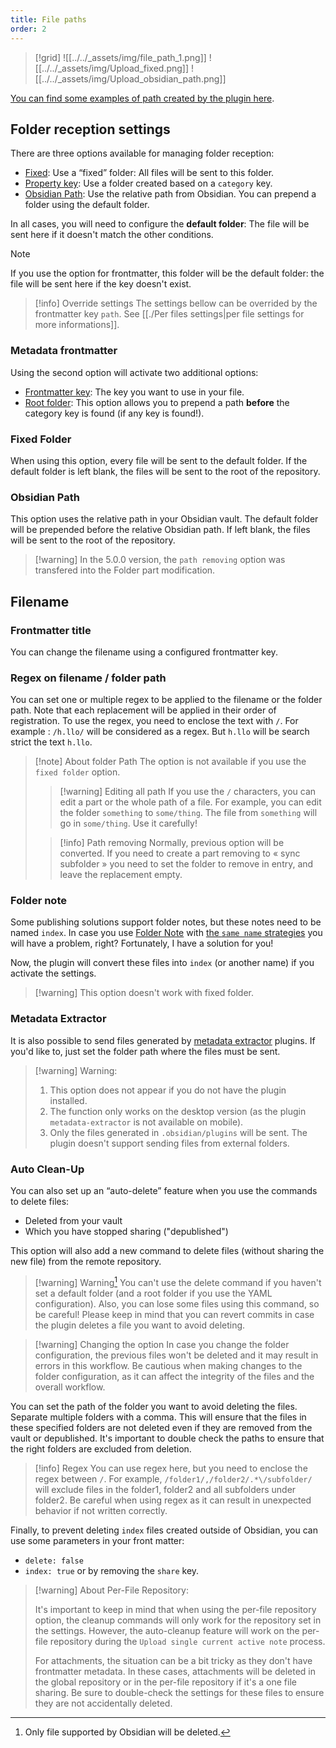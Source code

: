 ```yaml
---
title: File paths
order: 2
---
```


> [!grid]
> ![[../../_assets/img/file_path_1.png]]
> ![[../../_assets/img/Upload_fixed.png]]
> ![[../../_assets/img/Upload_obsidian_path.png]]

[You can find some examples of path created by the plugin here](./filepath_example.md).

## Folder reception settings

There are three options available for managing folder reception:

- <u>Fixed</u>: Use a “fixed” folder: All files will be sent to this folder.
- <u>Property key</u>: Use a folder created based on a `category` key.
- <u>Obsidian Path</u>: Use the relative path from Obsidian. You can prepend a folder using the default folder.

In all cases, you will need to configure the **default folder**: The file will be sent here if it doesn't match the other conditions.

> [!note]
> If you use the option for frontmatter, this folder will be the default folder: the file will be sent here if the key doesn't exist.

> [!info] Override settings
> The settings bellow can be overrided by the frontmatter key `path`. See [[./Per files settings|per file settings for more informations]].

### Metadata frontmatter

Using the second option will activate two additional options:

- <u>Frontmatter key</u>: The key you want to use in your file.
- <u>Root folder</u>: This option allows you to prepend a path **before** the category key is found (if any key is found!).

### Fixed Folder

When using this option, every file will be sent to the default folder. If the default folder is left blank, the files will be sent to the root of the repository.

### Obsidian Path

This option uses the relative path in your Obsidian vault. The default folder will be prepended before the relative Obsidian path. If left blank, the files will be sent to the root of the repository.

> [!warning] In the 5.0.0 version, the `path removing` option was transfered into the Folder part modification.

## Filename

### Frontmatter title

You can change the filename using a configured frontmatter key.

### Regex on filename / folder path

You can set one or multiple regex to be applied to the filename or the folder path. Note that each replacement will be applied in their order of registration.
To use the regex, you need to enclose the text with `/`. For example : `/h.llo/` will be considered as a regex. But `h.llo` will be search strict the text `h.llo`.

> [!note] About folder Path
> The option is not available if you use the `fixed folder` option.
>
> > [!warning] Editing all path
> > If you use the `/` characters, you can edit a part or the whole path of a file.
> > For example, you can edit the folder `something` to `some/thing`. The file from `something` will go in `some/thing`.
> > Use it carefully!
>
> > [!info] Path removing
> > Normally, previous option will be converted.
> > If you need to create a part removing to « sync subfolder » you need to set the folder to remove in entry, and leave the replacement empty.

### Folder note

Some publishing solutions support folder notes, but these notes need to be named `index`. In case you use [Folder Note](https://github.com/aidenlx/alx-folder-note) with [the `same name` strategies](https://github.com/aidenlx/alx-folder-note/wiki/folder-note-pref) you will have a problem, right?
Fortunately, I have a solution for you!

Now, the plugin will convert these files into `index` (or another name) if you activate the settings.

> [!warning] This option doesn't work with fixed folder.

### Metadata Extractor

It is also possible to send files generated by [metadata extractor](https://github.com/kometenstaub/metadata-extractor) plugins. If you'd like to, just set the folder path where the files must be sent.

> [!warning] Warning:
>
> 1. This option does not appear if you do not have the plugin installed.
> 2. The function only works on the desktop version (as the plugin `metadata-extractor` is not available on mobile).
> 3. Only the files generated in `.obsidian/plugins` will be sent. The plugin doesn't support sending files from external folders.

### Auto Clean-Up

You can also set up an “auto-delete” feature when you use the commands to delete files:

- Deleted from your vault
- Which you have stopped sharing ("depublished")

This option will also add a new command to delete files (without sharing the new file) from the remote repository.

> [!warning] Warning[^1]
> You can't use the delete command if you haven't set a default folder (and a root folder if you use the YAML configuration).
> Also, you can lose some files using this command, so be careful!
> Please keep in mind that you can revert commits in case the plugin deletes a file you want to avoid deleting.

> [!warning] Changing the option
> In case you change the folder configuration, the previous files won't be deleted and it may result in errors in this workflow. Be cautious when making changes to the folder configuration, as it can affect the integrity of the files and the overall workflow.

You can set the path of the folder you want to avoid deleting the files. Separate multiple folders with a comma. This will ensure that the files in these specified folders are not deleted even if they are removed from the vault or depublished. It's important to double check the paths to ensure that the right folders are excluded from deletion.

> [!info] Regex
> You can use regex here, but you need to enclose the regex between `/`.
> For example, `/folder1/,/folder2/.*\/subfolder/` will exclude files in the folder1, folder2 and all subfolders under folder2. Be careful when using regex as it can result in unexpected behavior if not written correctly.

Finally, to prevent deleting `index` files created outside of Obsidian, you can use some parameters in your front matter:

- `delete: false`
- `index: true` or by removing the `share` key.

> [!warning] About Per-File Repository:
>
> It's important to keep in mind that when using the per-file repository option, the cleanup commands will only work for the repository set in the settings. However, the auto-cleanup feature will work on the per-file repository during the `Upload single current active note` process.
>
> For attachments, the situation can be a bit tricky as they don't have frontmatter metadata. In these cases, attachments will be deleted in the global repository or in the per-file repository if it's a one file sharing. Be sure to double-check the settings for these files to ensure they are not accidentally deleted.

[^1]: Only file supported by Obsidian will be deleted.
